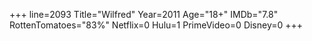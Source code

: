 +++
line=2093
Title="Wilfred"
Year=2011
Age="18+"
IMDb="7.8"
RottenTomatoes="83%"
Netflix=0
Hulu=1
PrimeVideo=0
Disney=0
+++

